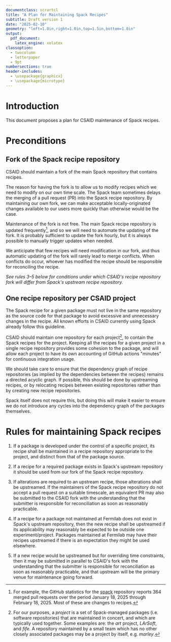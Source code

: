 ```yaml
---
documentclass: scrartcl
title: "A Plan for Maintaining Spack Recipes"
subtitle: Draft version 1
date: "2025-02-10"
geometry: "left=1.0in,right=1.0in,top=1.5in,bottom=1.0in"
output:
  pdf_document:
    latex_engine: xelatex
classoption:
  - twocolumn
  - letterpaper
  - 9pt
numbersections: true
header-includes:
  - \usepackage{graphicx}
  - \usepackage{microtype}
---
```


# Introduction

This document proposes a plan for CSAID maintenance of Spack recipes.

# Preconditions

## Fork of the Spack recipe repository

CSAID should maintain a fork of the main Spack repository that contains recipes.

The reason for having the fork is to allow us to modify recipes which we need to modify on our own time scale.
The Spack team sometimes delays the merging of a pull request (PR) into the Spack recipe repository.
By maintaining our own fork, we can make acceptable locally-originated changes available to our users more quickly than otherwise would be the case.

Maintenance of the fork is not free.
The main Spack recipe repository is updated frequently[^1], and so we will need to automate the updating of the fork.
It is probably sufficient to update the fork hourly, but it is always possible to manually trigger updates when needed.

We anticipate that few recipes will need modification in our fork, and thus automatic updating of the fork will rarely lead to merge conflicts.
When conflicts do occur, whoever has modified the recipe should be responsible for reconciling the recipe.

[^1]: For example, the GitHub statistics for the [spack](https://github.com/spack/spack) repository reports 364 merged pull requests over the period January 18, 2025 through February 18, 2025.
      Most of these are changes to recipes.

*See rules 3–5 below for conditions under which CSAID's recipe repository fork will differ from Spack's upstream recipe repository.*

## One recipe repository per CSAID project

The Spack recipe for a given package must not live in the same repository as the source code for that package to avoid excessive and unnecessary changes in the recipe.
All known efforts in CSAID currently using Spack already follow this guideline.

CSAID should maintain one repository for each project[^project], to contain the Spack recipes for the project.
Keeping all the recipes for a given project in a single recipe repository provides some cohesion to the package, and will allow each project to have its own accounting of GitHub actions "minutes" for continuous integration usage.

[^project]: For our purposes, a *project* is a set of Spack-managed packages (i.e. software repositories) that are maintained in concert, and which are typically used together.
            Some examples are: the *art* project, *LArSoft*, and *fife*.
            A repository maintained by a small team which has no other closely associated packages may be a project by itself, e.g. *marley*.

We should take care to ensure that the dependency graph of recipe repositories (as implied by the dependencies between the recipes) remains a directed acyclic graph.
If possible, this should be done by upstreaming recipes, or by relocating recipes between existing repositories rather than by creating new recipe repositories.

Spack itself does not require this, but doing this will make it easier to ensure we do not introduce any cycles into the dependency graph of the packages themselves.


# Rules for maintaining Spack recipes

1. If a package is developed under the control of a specific project, its recipe shall be maintained in a recipe repository appropriate to the project, and distinct from that of the package source.

2. If a recipe for a required package exists in Spack's upstream repository it should be used from our fork of the Spack recipe repository.

3. If alterations are required to an upstream recipe, those alterations shall be upstreamed.
   If the maintainers of the Spack recipe repository do not accept a pull request on a suitable timescale, an equivalent PR may also be submitted to the CSAID fork with the understanding that the submitter is responsible for reconciliation as soon as reasonably practicable.

4. If a recipe for a package not maintained at Fermilab does not exist in Spack's upstream repository, then the new recipe shall be upstreamed if its applicability may reasonably be expected to be outside one experiment/project.
   Packages maintained at Fermilab may have their recipes upstreamed if there is an expectation they might be used elsewhere.

5. If a new recipe would be upstreamed but for overriding time constraints, then it may be submitted in parallel to CSAID's fork with the understanding that the submitter is responsible for reconciliation as soon as reasonably practicable, and that upstream will be the primary venue for maintenance going forward.
